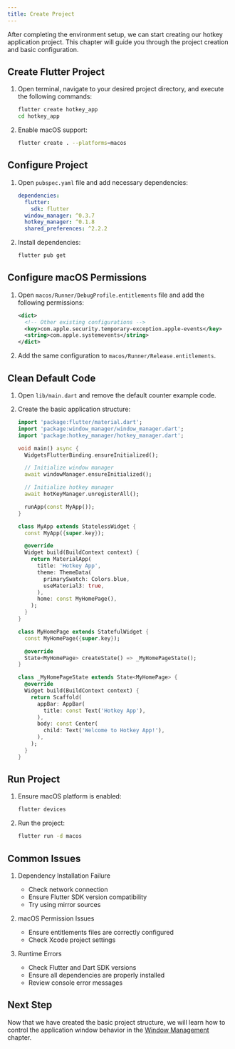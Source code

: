 ```yaml
---
title: Create Project
---
```


After completing the environment setup, we can start creating our hotkey application project. This chapter will guide you through the project creation and basic configuration.

## Create Flutter Project

1. Open terminal, navigate to your desired project directory, and execute the following commands:

   ```bash
   flutter create hotkey_app
   cd hotkey_app
   ```

2. Enable macOS support:
   ```bash
   flutter create . --platforms=macos
   ```

## Configure Project

1. Open `pubspec.yaml` file and add necessary dependencies:

   ```yaml
   dependencies:
     flutter:
       sdk: flutter
     window_manager: ^0.3.7
     hotkey_manager: ^0.1.8
     shared_preferences: ^2.2.2
   ```

2. Install dependencies:
   ```bash
   flutter pub get
   ```

## Configure macOS Permissions

1. Open `macos/Runner/DebugProfile.entitlements` file and add the following permissions:

   ```xml
   <dict>
     <!-- Other existing configurations -->
     <key>com.apple.security.temporary-exception.apple-events</key>
     <string>com.apple.systemevents</string>
   </dict>
   ```

2. Add the same configuration to `macos/Runner/Release.entitlements`.

## Clean Default Code

1. Open `lib/main.dart` and remove the default counter example code.

2. Create the basic application structure:

   ```dart
   import 'package:flutter/material.dart';
   import 'package:window_manager/window_manager.dart';
   import 'package:hotkey_manager/hotkey_manager.dart';

   void main() async {
     WidgetsFlutterBinding.ensureInitialized();

     // Initialize window manager
     await windowManager.ensureInitialized();

     // Initialize hotkey manager
     await hotKeyManager.unregisterAll();

     runApp(const MyApp());
   }

   class MyApp extends StatelessWidget {
     const MyApp({super.key});

     @override
     Widget build(BuildContext context) {
       return MaterialApp(
         title: 'Hotkey App',
         theme: ThemeData(
           primarySwatch: Colors.blue,
           useMaterial3: true,
         ),
         home: const MyHomePage(),
       );
     }
   }

   class MyHomePage extends StatefulWidget {
     const MyHomePage({super.key});

     @override
     State<MyHomePage> createState() => _MyHomePageState();
   }

   class _MyHomePageState extends State<MyHomePage> {
     @override
     Widget build(BuildContext context) {
       return Scaffold(
         appBar: AppBar(
           title: const Text('Hotkey App'),
         ),
         body: const Center(
           child: Text('Welcome to Hotkey App!'),
         ),
       );
     }
   }
   ```

## Run Project

1. Ensure macOS platform is enabled:

   ```bash
   flutter devices
   ```

2. Run the project:
   ```bash
   flutter run -d macos
   ```

## Common Issues

1. Dependency Installation Failure

   - Check network connection
   - Ensure Flutter SDK version compatibility
   - Try using mirror sources

2. macOS Permission Issues

   - Ensure entitlements files are correctly configured
   - Check Xcode project settings

3. Runtime Errors
   - Check Flutter and Dart SDK versions
   - Ensure all dependencies are properly installed
   - Review console error messages

## Next Step

Now that we have created the basic project structure, we will learn how to control the application window behavior in the [Window Management](./02-Window_Management.md) chapter.
